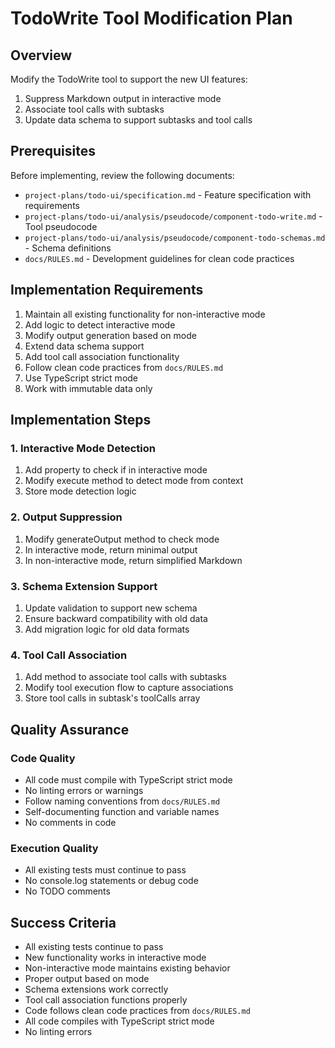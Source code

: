 # TodoWrite Tool Modification Plan

## Overview

Modify the TodoWrite tool to support the new UI features:
1. Suppress Markdown output in interactive mode
2. Associate tool calls with subtasks
3. Update data schema to support subtasks and tool calls

## Prerequisites

Before implementing, review the following documents:
- `project-plans/todo-ui/specification.md` - Feature specification with requirements
- `project-plans/todo-ui/analysis/pseudocode/component-todo-write.md` - Tool pseudocode
- `project-plans/todo-ui/analysis/pseudocode/component-todo-schemas.md` - Schema definitions
- `docs/RULES.md` - Development guidelines for clean code practices

## Implementation Requirements

1. Maintain all existing functionality for non-interactive mode
2. Add logic to detect interactive mode
3. Modify output generation based on mode
4. Extend data schema support
5. Add tool call association functionality
6. Follow clean code practices from `docs/RULES.md`
7. Use TypeScript strict mode
8. Work with immutable data only

## Implementation Steps

### 1. Interactive Mode Detection

1. Add property to check if in interactive mode
2. Modify execute method to detect mode from context
3. Store mode detection logic

### 2. Output Suppression

1. Modify generateOutput method to check mode
2. In interactive mode, return minimal output
3. In non-interactive mode, return simplified Markdown

### 3. Schema Extension Support

1. Update validation to support new schema
2. Ensure backward compatibility with old data
3. Add migration logic for old data formats

### 4. Tool Call Association

1. Add method to associate tool calls with subtasks
2. Modify tool execution flow to capture associations
3. Store tool calls in subtask's toolCalls array

## Quality Assurance

### Code Quality
- All code must compile with TypeScript strict mode
- No linting errors or warnings
- Follow naming conventions from `docs/RULES.md`
- Self-documenting function and variable names
- No comments in code

### Execution Quality
- All existing tests must continue to pass
- No console.log statements or debug code
- No TODO comments

## Success Criteria

- All existing tests continue to pass
- New functionality works in interactive mode
- Non-interactive mode maintains existing behavior
- Proper output based on mode
- Schema extensions work correctly
- Tool call association functions properly
- Code follows clean code practices from `docs/RULES.md`
- All code compiles with TypeScript strict mode
- No linting errors